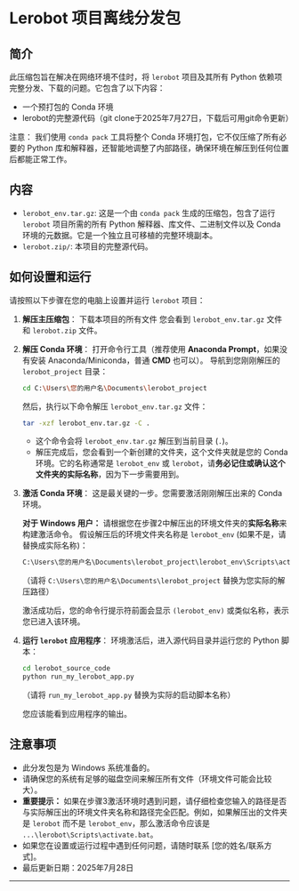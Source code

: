 # Lerobot 项目离线分发包

## 简介

此压缩包旨在解决在网络环境不佳时，将 `lerobot` 项目及其所有 Python 依赖项完整分发、下载的问题。它包含了以下内容：
- 一个预打包的 Conda 环境
- lerobot的完整源代码（git clone于2025年7月27日，下载后可用git命令更新）

注意：
我们使用 `conda pack` 工具将整个 Conda 环境打包，它不仅压缩了所有必要的 Python 库和解释器，还智能地调整了内部路径，确保环境在解压到任何位置后都能正常工作。

## 内容

*   `lerobot_env.tar.gz`: 这是一个由 `conda pack` 生成的压缩包，包含了运行 `lerobot` 项目所需的所有 Python 解释器、库文件、二进制文件以及 Conda 环境的元数据。它是一个独立且可移植的完整环境副本。
*   `lerobot.zip/`: 本项目的完整源代码。

## 如何设置和运行

请按照以下步骤在您的电脑上设置并运行 `lerobot` 项目：

1.  **解压主压缩包**：
    下载本项目的所有文件
    您会看到 `lerobot_env.tar.gz` 文件和 `lerobot.zip` 文件。

2.  **解压 Conda 环境**：
    打开命令行工具（推荐使用 **Anaconda Prompt**，如果没有安装 Anaconda/Miniconda，普通 **CMD** 也可以）。
    导航到您刚刚解压的 `lerobot_project` 目录：
    ```bash
    cd C:\Users\您的用户名\Documents\lerobot_project
    ```
    然后，执行以下命令解压 `lerobot_env.tar.gz` 文件：
    ```bash
    tar -xzf lerobot_env.tar.gz -C .
    ```
    *   这个命令会将 `lerobot_env.tar.gz` 解压到当前目录 (`.`)。
    *   解压完成后，您会看到一个新创建的文件夹，这个文件夹就是您的 Conda 环境。它的名称通常是 `lerobot_env` 或 `lerobot`，请**务必记住或确认这个文件夹的实际名称**，因为下一步需要用到。

3.  **激活 Conda 环境**：
    这是最关键的一步。您需要激活刚刚解压出来的 Conda 环境。

    **对于 Windows 用户：**
    请根据您在步骤2中解压出的环境文件夹的**实际名称**来构建激活命令。
    假设解压后的环境文件夹名称是 `lerobot_env` (如果不是，请替换成实际名称)：
    ```bash
    C:\Users\您的用户名\Documents\lerobot_project\lerobot_env\Scripts\activate.bat
    ```
    （请将 `C:\Users\您的用户名\Documents\lerobot_project` 替换为您实际的解压路径）

    激活成功后，您的命令行提示符前面会显示 `(lerobot_env)` 或类似名称，表示您已进入该环境。

4.  **运行 `lerobot` 应用程序**：
    环境激活后，进入源代码目录并运行您的 Python 脚本：
    ```bash
    cd lerobot_source_code
    python run_my_lerobot_app.py
    ```
    （请将 `run_my_lerobot_app.py` 替换为实际的启动脚本名称）

    您应该能看到应用程序的输出。

## 注意事项

*   此分发包是为 Windows 系统准备的。
*   请确保您的系统有足够的磁盘空间来解压所有文件（环境文件可能会比较大）。
*   **重要提示：** 如果在步骤3激活环境时遇到问题，请仔细检查您输入的路径是否与实际解压出的环境文件夹名称和路径完全匹配。例如，如果解压出的文件夹是 `lerobot` 而不是 `lerobot_env`，那么激活命令应该是 `...\lerobot\Scripts\activate.bat`。
*   如果您在设置或运行过程中遇到任何问题，请随时联系 [您的姓名/联系方式]。
*  最后更新日期：2025年7月28日
---
